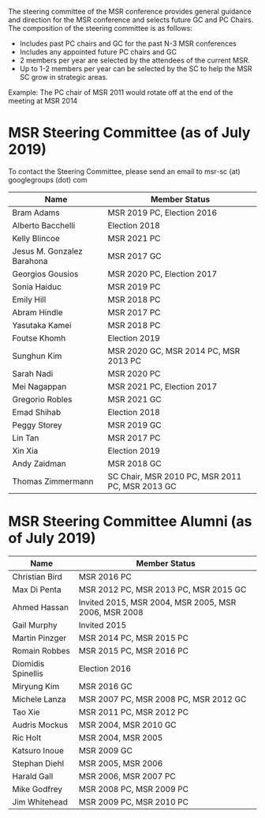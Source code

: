 The steering committee of the MSR conference provides general guidance and direction for the MSR conference and selects future GC and PC Chairs. 
The composition of the steering committee is as follows:

* Includes past PC chairs and GC for the past N-3 MSR conferences
* Includes any appointed future PC chairs and GC
* 2 members per year are selected by the attendees of the current MSR. 
* Up to 1-2 members per year can be selected by the SC to help the MSR SC grow in strategic areas. 

Example: The PC chair of MSR 2011 would rotate off at the end of the meeting at MSR 2014

# MSR Steering Committee (as of July 2019)

To contact the Steering Committee, please send an email to msr-sc (at) googlegroups (dot) com

| Name | Member Status |
|------|---------------|
| Bram Adams | MSR 2019 PC, Election 2016 |
| Alberto Bacchelli | Election 2018 |
| Kelly Blincoe | MSR 2021 PC |
| Jesus M. Gonzalez Barahona | MSR 2017 GC |
| Georgios Gousios | MSR 2020 PC, Election 2017 |
| Sonia Haiduc | MSR 2019 PC |
| Emily Hill | MSR 2018 PC |
| Abram Hindle | MSR 2017 PC |
| Yasutaka Kamei | MSR 2018 PC |
| Foutse Khomh | Election 2019 |
| Sunghun Kim | MSR 2020 GC, MSR 2014 PC, MSR 2013 PC |
| Sarah Nadi | MSR 2020 PC |
| Mei Nagappan | MSR 2021 PC, Election 2017 |
| Gregorio Robles | MSR 2021 GC |
| Emad Shihab | Election 2018 |
| Peggy Storey | MSR 2019 GC |
| Lin Tan | MSR 2017 PC |
| Xin Xia | Election 2019 |
| Andy Zaidman | MSR 2018 GC |
| Thomas Zimmermann | SC Chair, MSR 2010 PC, MSR 2011 PC, MSR 2013 GC |

# MSR Steering Committee Alumni (as of July 2019)

| Name | Member Status |
|------|---------------|
| Christian Bird | MSR 2016 PC |
| Max Di Penta | MSR 2012 PC, MSR 2013 PC, MSR 2015 GC |
| Ahmed Hassan | Invited 2015, MSR 2004, MSR 2005, MSR 2006, MSR 2008 |
| Gail Murphy | Invited 2015 |
| Martin Pinzger | MSR 2014 PC, MSR 2015 PC |
| Romain Robbes | MSR 2015 PC, MSR 2016 PC |
| Diomidis Spinellis | Election 2016 |
| Miryung Kim | MSR 2016 GC |
| Michele Lanza	| MSR 2007 PC, MSR 2008 PC, MSR 2012 GC | 
| Tao Xie	| MSR 2011 PC, MSR 2012 PC | 
| Audris Mockus | MSR 2004, MSR 2010 GC	
| Ric Holt | MSR 2004, MSR 2005	| 
| Katsuro Inoue | MSR 2009 GC	| 
| Stephan Diehl | MSR 2005, MSR 2006 |  	
| Harald Gall | MSR 2006, MSR 2007 PC	| 
| Mike Godfrey | MSR 2008 PC, MSR 2009 PC | 	
| Jim Whitehead | MSR 2009 PC, MSR 2010 PC | 
